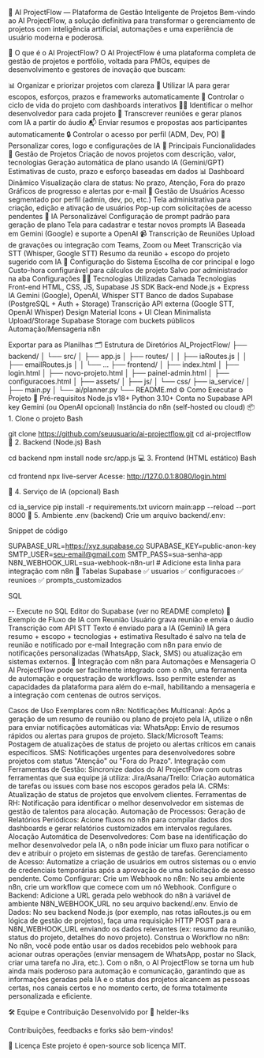 🤖 AI ProjectFlow — Plataforma de Gestão Inteligente de Projetos
Bem-vindo ao AI ProjectFlow, a solução definitiva para transformar o gerenciamento de projetos com inteligência artificial, automações e uma experiência de usuário moderna e poderosa.

🌟 O que é o AI ProjectFlow?
O AI ProjectFlow é uma plataforma completa de gestão de projetos e portfólio, voltada para PMOs, equipes de desenvolvimento e gestores de inovação que buscam:

📊 Organizar e priorizar projetos com clareza
🧠 Utilizar IA para gerar escopos, esforços, prazos e frameworks automaticamente
📅 Controlar o ciclo de vida do projeto com dashboards interativos
🧑‍💻 Identificar o melhor desenvolvedor para cada projeto
🎥 Transcrever reuniões e gerar planos com IA a partir do áudio
📬 Enviar resumos e propostas aos participantes automaticamente
🔒 Controlar o acesso por perfil (ADM, Dev, PO)
🎨 Personalizar cores, logo e configurações de IA
🚀 Principais Funcionalidades
💼 Gestão de Projetos
Criação de novos projetos com descrição, valor, tecnologias
Geração automática de plano usando IA (Gemini/GPT)
Estimativas de custo, prazo e esforço baseadas em dados
📊 Dashboard Dinâmico
Visualização clara de status: No prazo, Atenção, Fora do prazo
Gráficos de progresso e alertas por e-mail
👤 Gestão de Usuários
Acesso segmentado por perfil (admin, dev, po, etc.)
Tela administrativa para criação, edição e ativação de usuários
Pop-up com solicitações de acesso pendentes
🧠 IA Personalizável
Configuração de prompt padrão para geração de plano
Tela para cadastrar e testar novos prompts IA
Baseada em Gemini (Google) e suporte a OpenAI
📹 Transcrição de Reuniões
Upload de gravações ou integração com Teams, Zoom ou Meet
Transcrição via STT (Whisper, Google STT)
Resumo da reunião + escopo do projeto sugerido com IA
🎨 Configuração do Sistema
Escolha de cor principal e logo
Custo-hora configurável para cálculos de projeto
Salvo por administrador na aba Configurações
🧑‍💻 Tecnologias Utilizadas
Camada Tecnologias
Front-end HTML, CSS, JS, Supabase JS SDK
Back-end Node.js + Express
IA Gemini (Google), OpenAI, Whisper STT
Banco de dados Supabase (PostgreSQL + Auth + Storage)
Transcrição API externa (Google STT, OpenAI Whisper)
Design Material Icons + UI Clean Minimalista
Upload/Storage Supabase Storage com buckets públicos
Automação/Mensageria n8n

Exportar para as Planilhas
🗂️ Estrutura de Diretórios
AI_ProjectFlow/
├── backend/
│ └── src/
│ ├── app.js
│ ├── routes/
│ │ ├── iaRoutes.js
│ │ ├── emailRoutes.js
│ │ └── ...
├── frontend/
│ ├── index.html
│ ├── login.html
│ ├── novo-projeto.html
│ ├── painel-admin.html
│ ├── configuracoes.html
│ ├── assets/
│ ├── js/
│ └── css/
├── ia_service/
│ ├── main.py
│ └── ai/planner.py
└── README.md
⚙️ Como Executar o Projeto
🔧 Pré-requisitos
Node.js v18+
Python 3.10+
Conta no Supabase
API key Gemini (ou OpenAI opcional)
Instância do n8n (self-hosted ou cloud)
📦 1. Clone o projeto
Bash

git clone https://github.com/seuusuario/ai-projectflow.git
cd ai-projectflow
🔁 2. Backend (Node.js)
Bash

cd backend
npm install
node src/app.js
💻 3. Frontend (HTML estático)
Bash

cd frontend
npx live-server
Acesse: http://127.0.0.1:8080/login.html

🤖 4. Serviço de IA (opcional)
Bash

cd ia_service
pip install -r requirements.txt
uvicorn main:app --reload --port 8000
🧪 5. Ambiente .env (backend)
Crie um arquivo backend/.env:

Snippet de código

SUPABASE_URL=https://xyz.supabase.co
SUPABASE_KEY=public-anon-key
SMTP_USER=seu-email@gmail.com
SMTP_PASS=sua-senha-app
N8N_WEBHOOK_URL=sua-webhook-n8n-url # Adicione esta linha para integração com n8n
🧪 Tabelas Supabase
✅ usuarios
✅ configuracoes
✅ reunioes
✅ prompts_customizados

<!-- end list -->

SQL

-- Execute no SQL Editor do Supabase (ver no README completo)
🧠 Exemplo de Fluxo de IA com Reunião
Usuário grava reunião e envia o áudio
Transcrição com API STT
Texto é enviado para a IA (Gemini)
IA gera resumo + escopo + tecnologias + estimativa
Resultado é salvo na tela de reunião e notificado por e-mail
Integração com n8n para envio de notificações personalizadas (WhatsApp, Slack, SMS) ou atualização em sistemas externos.
🔄 Integração com n8n para Automações e Mensageria
O AI ProjectFlow pode ser facilmente integrado com o n8n, uma ferramenta de automação e orquestração de workflows. Isso permite estender as capacidades da plataforma para além do e-mail, habilitando a mensageria e a integração com centenas de outros serviços.

Casos de Uso Exemplares com n8n:
Notificações Multicanal: Após a geração de um resumo de reunião ou plano de projeto pela IA, utilize o n8n para enviar notificações automáticas via:
WhatsApp: Envio de resumos rápidos ou alertas para grupos de projeto.
Slack/Microsoft Teams: Postagem de atualizações de status de projeto ou alertas críticos em canais específicos.
SMS: Notificações urgentes para desenvolvedores sobre projetos com status "Atenção" ou "Fora do Prazo".
Integração com Ferramentas de Gestão: Sincronize dados do AI ProjectFlow com outras ferramentas que sua equipe já utiliza:
Jira/Asana/Trello: Criação automática de tarefas ou issues com base nos escopos gerados pela IA.
CRMs: Atualização de status de projetos que envolvem clientes.
Ferramentas de RH: Notificação para identificar o melhor desenvolvedor em sistemas de gestão de talentos para alocação.
Automação de Processos:
Geração de Relatórios Periódicos: Acione fluxos no n8n para compilar dados dos dashboards e gerar relatórios customizados em intervalos regulares.
Alocação Automática de Desenvolvedores: Com base na identificação do melhor desenvolvedor pela IA, o n8n pode iniciar um fluxo para notificar o dev e atribuir o projeto em sistemas de gestão de tarefas.
Gerenciamento de Acesso: Automatize a criação de usuários em outros sistemas ou o envio de credenciais temporárias após a aprovação de uma solicitação de acesso pendente.
Como Configurar:
Crie um Webhook no n8n: No seu ambiente n8n, crie um workflow que comece com um nó Webhook.
Configure o Backend: Adicione a URL gerada pelo webhook do n8n à variável de ambiente N8N_WEBHOOK_URL no seu arquivo backend/.env.
Envio de Dados: No seu backend Node.js (por exemplo, nas rotas iaRoutes.js ou em lógica de gestão de projetos), faça uma requisição HTTP POST para a N8N_WEBHOOK_URL enviando os dados relevantes (ex: resumo da reunião, status do projeto, detalhes do novo projeto).
Construa o Workflow no n8n: No n8n, você pode então usar os dados recebidos pelo webhook para acionar outras operações (enviar mensagem de WhatsApp, postar no Slack, criar uma tarefa no Jira, etc.).
Com o n8n, o AI ProjectFlow se torna um hub ainda mais poderoso para automação e comunicação, garantindo que as informações geradas pela IA e o status dos projetos alcancem as pessoas certas, nos canais certos e no momento certo, de forma totalmente personalizada e eficiente.

🛠️ Equipe e Contribuição
Desenvolvido por 🚀 helder-lks

Contribuições, feedbacks e forks são bem-vindos!

📄 Licença
Este projeto é open-source sob licença MIT.

